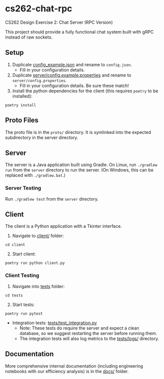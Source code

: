 # cs262-chat-rpc

CS262 Design Exercise 2: Chat Server (RPC Version)

This project should provide a fully functional chat system built with gRPC instead of raw sockets.

## Setup

1. Duplicate [config_example.json](config_example.json) and rename to `config.json`.
   - Fill in your configuration details.
2. Duplicate [server/config.example.properties](server/config.example.properties) and rename to `server/config.properties`.
   - Fill in your configuration details. Be sure these match!
3. Install the python dependencies for the client (this requires `poetry` to be installed):

```
poetry install
```

## Proto Files

The proto file is in the `proto/` directory. It is symlinked into the expected subdirectory in the server directory.

## Server

The server is a Java application built using Gradle. On Linux, run `./gradlew run` from the `server` directory to run the server. (On Windows, this can be replaced with `./gradlew.bat`.)

### Server Testing

Run `./gradlew test` from the `server` directory.

## Client

The client is a Python application with a Tkinter interface.

1. Navigate to [client/](client/) folder:

```
cd client
```

2. Start client:

```
poetry run python client.py
```

### Client Testing

1. Navigate into [tests](tests) folder:

```
cd tests
```

2. Start tests:

```
poetry run pytest
```

- Integration tests: [tests/test_integration.py](tests/test_integration.py)
  - Note: These tests do require the server and expect a clean database, so we suggest restarting the server before running them.
  - The integration tests will also log metrics to the [tests/logs/](tests/logs/) directory.

## Documentation

More comprehensive internal documentation (including engineering notebooks with our efficiency analysis) is in the [docs/](docs/) folder.
